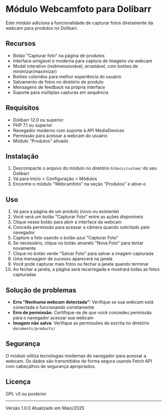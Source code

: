 # Módulo Webcamfoto para Dolibarr

Este módulo adiciona a funcionalidade de capturar fotos diretamente da webcam para produtos no Dolibarr.

## Recursos

- Botão "Capturar foto" na página de produtos
- Interface amigável e moderna para captura de imagens via webcam
- Modal interativo (redimensionável, arrastável, com botões de minimizar/maximizar)
- Botões coloridos para melhor experiência do usuário
- Salvamento de fotos no diretório do produto
- Mensagens de feedback na própria interface
- Suporte para múltiplas capturas em sequência

## Requisitos

- Dolibarr 12.0 ou superior
- PHP 7.1 ou superior
- Navegador moderno com suporte à API MediaDevices
- Permissão para acessar a webcam do usuário
- Módulo "Produtos" ativado

## Instalação

1. Descompacte o arquivo do módulo no diretório `htdocs/custom/` do seu Dolibarr
2. Vá para Início > Configuração > Módulos
3. Encontre o módulo "Webcamfoto" na seção "Produtos" e ative-o

## Uso

1. Vá para a página de um produto (novo ou existente)
2. Você verá um botão "Capturar Foto" entre as ações disponíveis
3. Clique nesse botão para abrir a interface da webcam
4. Conceda permissão para acessar a câmera quando solicitado pelo navegador
5. Capture a foto usando o botão azul "Capturar Foto"
6. Se necessário, clique no botão amarelo "Nova Foto" para tentar novamente
7. Clique no botão verde "Salvar Foto" para salvar a imagem capturada
8. Uma mensagem de sucesso aparecerá na janela
9. Você pode capturar mais fotos ou fechar a janela quando terminar
10. Ao fechar a janela, a página será recarregada e mostrará todas as fotos capturadas

## Solução de problemas

- **Erro "Nenhuma webcam detectada"**: Verifique se sua webcam está conectada e funcionando corretamente
- **Erro de permissão**: Certifique-se de que você concedeu permissão para o navegador acessar sua webcam
- **Imagem não salva**: Verifique as permissões de escrita no diretório `documents/products/`

## Segurança

O módulo utiliza tecnologias modernas do navegador para acessar a webcam. Os dados são transmitidos de forma segura usando Fetch API com cabeçalhos de segurança apropriados.

## Licença

GPL v3 ou posterior

---

Versão 1.0.0
Atualizado em Maio/2025
